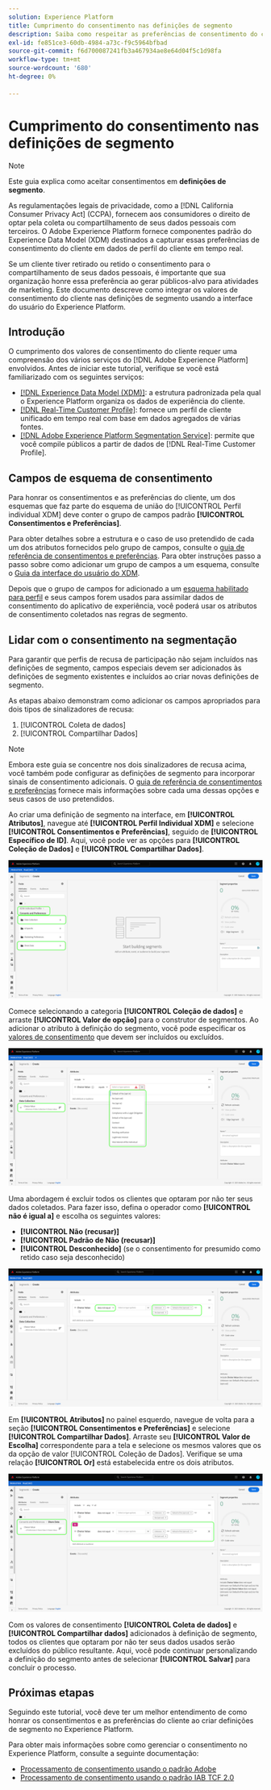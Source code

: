 ```yaml
---
solution: Experience Platform
title: Cumprimento do consentimento nas definições de segmento
description: Saiba como respeitar as preferências de consentimento do cliente para a coleta e o compartilhamento de dados pessoais em operações de segmentação.
exl-id: fe851ce3-60db-4984-a73c-f9c5964bfbad
source-git-commit: f6d700087241fb3a467934ae8e64d04f5c1d98fa
workflow-type: tm+mt
source-wordcount: '680'
ht-degree: 0%

---
```


# Cumprimento do consentimento nas definições de segmento

>[!NOTE]
>
>Este guia explica como aceitar consentimentos em **definições de segmento**.

As regulamentações legais de privacidade, como a [!DNL California Consumer Privacy Act] (CCPA), fornecem aos consumidores o direito de optar pela coleta ou compartilhamento de seus dados pessoais com terceiros. O Adobe Experience Platform fornece componentes padrão do Experience Data Model (XDM) destinados a capturar essas preferências de consentimento do cliente em dados de perfil do cliente em tempo real.

Se um cliente tiver retirado ou retido o consentimento para o compartilhamento de seus dados pessoais, é importante que sua organização honre essa preferência ao gerar públicos-alvo para atividades de marketing. Este documento descreve como integrar os valores de consentimento do cliente nas definições de segmento usando a interface do usuário do Experience Platform.

## Introdução

O cumprimento dos valores de consentimento do cliente requer uma compreensão dos vários serviços do [!DNL Adobe Experience Platform] envolvidos. Antes de iniciar este tutorial, verifique se você está familiarizado com os seguintes serviços:

* [[!DNL Experience Data Model (XDM)]](../../xdm/home.md): a estrutura padronizada pela qual o Experience Platform organiza os dados de experiência do cliente.
* [[!DNL Real-Time Customer Profile]](../../profile/home.md): fornece um perfil de cliente unificado em tempo real com base em dados agregados de várias fontes.
* [[!DNL Adobe Experience Platform Segmentation Service]](../home.md): permite que você compile públicos a partir de dados de [!DNL Real-Time Customer Profile].

## Campos de esquema de consentimento

Para honrar os consentimentos e as preferências do cliente, um dos esquemas que faz parte do esquema de união do [!UICONTROL Perfil individual XDM] deve conter o grupo de campos padrão **[!UICONTROL Consentimentos e Preferências]**.

Para obter detalhes sobre a estrutura e o caso de uso pretendido de cada um dos atributos fornecidos pelo grupo de campos, consulte o [guia de referência de consentimentos e preferências](../../xdm/field-groups/profile/consents.md). Para obter instruções passo a passo sobre como adicionar um grupo de campos a um esquema, consulte o [Guia da interface do usuário do XDM](../../xdm/ui/resources/schemas.md#add-field-groups).

Depois que o grupo de campos for adicionado a um [esquema habilitado para perfil](../../xdm/ui/resources/schemas.md#profile) e seus campos forem usados para assimilar dados de consentimento do aplicativo de experiência, você poderá usar os atributos de consentimento coletados nas regras de segmento.

## Lidar com o consentimento na segmentação

Para garantir que perfis de recusa de participação não sejam incluídos nas definições de segmento, campos especiais devem ser adicionados às definições de segmento existentes e incluídos ao criar novas definições de segmento.

As etapas abaixo demonstram como adicionar os campos apropriados para dois tipos de sinalizadores de recusa:

1. [!UICONTROL Coleta de dados]
1. [!UICONTROL Compartilhar Dados]

>[!NOTE]
>
>Embora este guia se concentre nos dois sinalizadores de recusa acima, você também pode configurar as definições de segmento para incorporar sinais de consentimento adicionais. O [guia de referência de consentimentos e preferências](../../xdm/field-groups/profile/consents.md) fornece mais informações sobre cada uma dessas opções e seus casos de uso pretendidos.

Ao criar uma definição de segmento na interface, em **[!UICONTROL Atributos]**, navegue até **[!UICONTROL Perfil Individual XDM]** e selecione **[!UICONTROL Consentimentos e Preferências]**, seguido de **[!UICONTROL Específico de ID]**. Aqui, você pode ver as opções para **[!UICONTROL Coleção de Dados]** e **[!UICONTROL Compartilhar Dados]**.

![](../images/tutorials/opt-outs/consents.png)

Comece selecionando a categoria **[!UICONTROL Coleção de dados]** e arraste **[!UICONTROL Valor de opção]** para o construtor de segmentos. Ao adicionar o atributo à definição do segmento, você pode especificar os [valores de consentimento](../../xdm/field-groups/profile/consents.md#choice-values) que devem ser incluídos ou excluídos.

![](../images/tutorials/opt-outs/consent-values.png)

Uma abordagem é excluir todos os clientes que optaram por não ter seus dados coletados. Para fazer isso, defina o operador como **[!UICONTROL não é igual a]** e escolha os seguintes valores:

* **[!UICONTROL Não (recusar)]**
* **[!UICONTROL Padrão de Não (recusar)]**
* **[!UICONTROL Desconhecido]** (se o consentimento for presumido como retido caso seja desconhecido)

![](../images/tutorials/opt-outs/collect.png)

Em **[!UICONTROL Atributos]** no painel esquerdo, navegue de volta para a seção **[!UICONTROL Consentimentos e Preferências]** e selecione **[!UICONTROL Compartilhar Dados]**. Arraste seu **[!UICONTROL Valor de Escolha]** correspondente para a tela e selecione os mesmos valores que os da opção de valor [!UICONTROL Coleção de Dados]. Verifique se uma relação **[!UICONTROL Or]** está estabelecida entre os dois atributos.

![](../images/tutorials/opt-outs/share.png)

Com os valores de consentimento **[!UICONTROL Coleta de dados]** e **[!UICONTROL Compartilhar dados]** adicionados à definição de segmento, todos os clientes que optaram por não ter seus dados usados serão excluídos do público resultante. Aqui, você pode continuar personalizando a definição do segmento antes de selecionar **[!UICONTROL Salvar]** para concluir o processo.

## Próximas etapas

Seguindo este tutorial, você deve ter um melhor entendimento de como honrar os consentimentos e as preferências do cliente ao criar definições de segmento no Experience Platform.

Para obter mais informações sobre como gerenciar o consentimento no Experience Platform, consulte a seguinte documentação:

* [Processamento de consentimento usando o padrão Adobe](../../landing/governance-privacy-security/consent/adobe/overview.md)
* [Processamento de consentimento usando o padrão IAB TCF 2.0](../../landing/governance-privacy-security/consent/iab/overview.md)